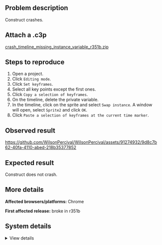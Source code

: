 ## Problem description

Construct crashes.

## Attach a .c3p

[crash_timeline_missing_instance_variable_r351b.zip](https://github.com/WilsonPercival/WilsonPercival/files/12204588/crash_timeline_missing_instance_variable_r351b.zip)

## Steps to reproduce

1. Open a project.
2. Click `Editing mode`.
3. Click `Set keyframes`.
4. Select all key points except the first ones.
5. Click `Copy a selection of keyframes`.
6. On the timeline, delete the private variable.
7. In the timeline, click on the sprite and select `Swap instance`. A window will open, select `Sprite2` and click `OK`.
8. Click `Paste a selection of keyframes at the current time marker`.

## Observed result

https://github.com/WilsonPercival/WilsonPercival/assets/91274932/9d8c7b62-40fa-4110-abed-218b35377852

## Expected result

Construct does not crash.

## More details



**Affected browsers/platforms:** Chrome

**First affected release:** broke in r351b

## System details

<details><summary>View details</summary>

Error report information
Type: assertion failure
Message: missing instance variable
Stack: Error at oa.T_a (https://editor.construct.net/r351/main.js:1119:314) at window.assert (https://editor.construct.net/r351/main.js:1034:353) at UJ.cw (https://editor.construct.net/r351/projectResources.js:1239:471) at UJ.EC (https://editor.construct.net/r351/projectResources.js:1238:275) at STa.df (https://editor.construct.net/r351/projectResources.js:1286:304) at d.E7a (https://editor.construct.net/r351/projectResources.js:1207:77) at d.Eg (https://editor.construct.net/r351/projectResources.js:1205:289) at https://editor.construct.net/r351/components/bars/timelineBar/timelineBar.js:31:402 at Array.map () at Stb (https://editor.construct.net/r351/components/bars/timelineBar/timelineBar.js:31:384)
Construct version: r351
URL: https://editor.construct.net/r351/
Date: Sat Jul 29 2023 02:06:06 GMT+0300 (Восточная Европа, летнее время)
Uptime: 33.7 s

Platform information
Product: Construct 3 r351 (beta)
Browser: Chrome 115.0.5790.110
Browser engine: Chromium
Context: browser
Operating system: Windows 11
Device type: desktop
Device pixel ratio: 1.5
Logical CPU cores: 16
Approx. device memory: 8 GB
User agent: Mozilla/5.0 (Windows NT 10.0; Win64; x64) AppleWebKit/537.36 (KHTML, like Gecko) Chrome/115.0.0.0 Safari/537.36
Language setting: en-US

WebGL information
Version string: WebGL 2.0 (OpenGL ES 3.0 Chromium)
Numeric version: 2
Supports NPOT textures: yes
Supports GPU profiling: no
Supports highp precision: yes
Vendor: Google Inc. (AMD)
Renderer: ANGLE (AMD, AMD Radeon(TM) Graphics Direct3D11 vs_5_0 ps_5_0, D3D11)
Major performance caveat: no
Maximum texture size: 16384
Point size range: 1 to 1024
Extensions: EXT_color_buffer_float, EXT_color_buffer_half_float, EXT_disjoint_timer_query_webgl2, EXT_float_blend, EXT_texture_compression_bptc, EXT_texture_compression_rgtc, EXT_texture_filter_anisotropic, EXT_texture_norm16, KHR_parallel_shader_compile, OES_draw_buffers_indexed, OES_texture_float_linear, OVR_multiview2, WEBGL_compressed_texture_s3tc, WEBGL_compressed_texture_s3tc_srgb, WEBGL_debug_renderer_info, WEBGL_debug_shaders, WEBGL_lose_context, WEBGL_multi_draw, WEBGL_provoking_vertex

</details>
